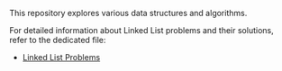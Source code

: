 This repository explores various data structures and algorithms.

For detailed information about Linked List problems and their solutions, refer to the dedicated file:

* [Linked List Problems](LinkedList/readme.md)
